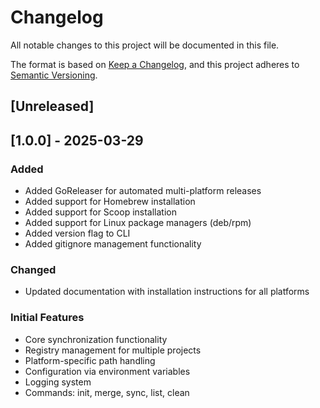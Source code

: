 # Changelog

All notable changes to this project will be documented in this file.

The format is based on [Keep a Changelog](https://keepachangelog.com/en/1.0.0/),
and this project adheres to [Semantic Versioning](https://semver.org/spec/v2.0.0.html).

## [Unreleased]

## [1.0.0] - 2025-03-29

### Added
- Added GoReleaser for automated multi-platform releases
- Added support for Homebrew installation
- Added support for Scoop installation
- Added support for Linux package managers (deb/rpm)
- Added version flag to CLI
- Added gitignore management functionality

### Changed
- Updated documentation with installation instructions for all platforms

### Initial Features
- Core synchronization functionality
- Registry management for multiple projects
- Platform-specific path handling
- Configuration via environment variables
- Logging system
- Commands: init, merge, sync, list, clean 